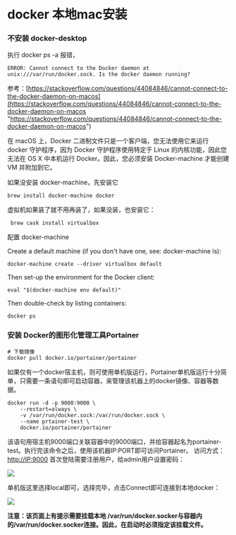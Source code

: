 # docker 本地mac安装

### 不安装  docker-desktop&#x20;

执行 docker ps -a 报错，

```纯文本
ERROR: Cannot connect to the Docker daemon at unix:///var/run/docker.sock. Is the docker daemon running?
```

参考：[https://stackoverflow.com/questions/44084846/cannot-connect-to-the-docker-daemon-on-macos](https://stackoverflow.com/questions/44084846/cannot-connect-to-the-docker-daemon-on-macos "https://stackoverflow.com/questions/44084846/cannot-connect-to-the-docker-daemon-on-macos")

在 macOS 上，Docker 二进制文件只是一个客户端，您无法使用它来运行 docker 守护程序，因为 Docker 守护程序使用特定于 Linux 的内核功能，因此您无法在 OS X 中本机运行 Docker。因此，您必须安装 Docker-machine 才能创建 VM 并附加到它。

如果没安装 docker-machine，先安装它

```纯文本
brew install docker-machine docker
```

虚拟机如果装了就不用再装了，如果没装，也安装它：

```纯文本
 brew cask install virtualbox
```

配置 docker-machine

Create a default machine (if you don't have one, see: docker-machine ls):

```纯文本
docker-machine create --driver virtualbox default 
```

Then set-up the environment for the Docker client:

```纯文本
eval "$(docker-machine env default)"

```

Then double-check by listing containers:

```纯文本
docker ps

```

### 安装 Docker的图形化管理工具Portainer

```纯文本
# 下载镜像
docker pull docker.io/portainer/portainer

```

如果仅有一个docker宿主机，则可使用单机版运行，Portainer单机版运行十分简单，只需要一条语句即可启动容器，来管理该机器上的docker镜像、容器等数据。

```纯文本
docker run -d -p 9000:9000 \
    --restart=always \
    -v /var/run/docker.sock:/var/run/docker.sock \
    --name prtainer-test \
    docker.io/portainer/portainer
```

该语句用宿主机9000端口关联容器中的9000端口，并给容器起名为portainer-test。执行完该命令之后，使用该机器IP:PORT即可访问Portainer。
访问方式：[http://IP:9000](http://IP:9000 "http://IP:9000")
首次登陆需要注册用户，给admin用户设置密码：

![](https://tva1.sinaimg.cn/large/e6c9d24ely1h1rllr0qgmj20tx0gf0t4.jpg)

单机版这里选择local即可，选择完毕，点击Connect即可连接到本地docker：

![](https://tva1.sinaimg.cn/large/e6c9d24ely1h1rlm2qhauj21100knwfj.jpg)

**注意：该页面上有提示需要挂载本地 /var/run/docker.socker与容器内的/var/run/docker.socker连接。因此，在启动时必须指定该挂载文件。**
